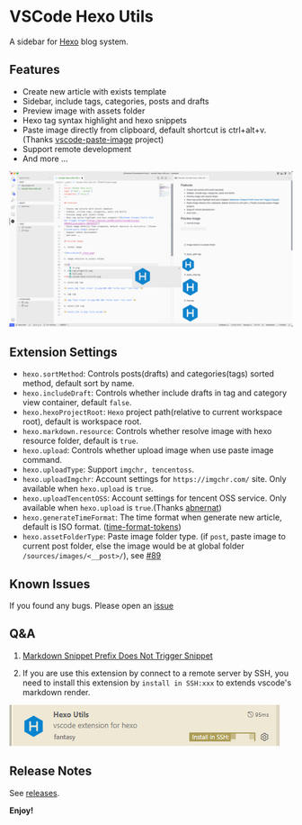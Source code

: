 # VSCode Hexo Utils

A sidebar for [Hexo] blog system.

## Features

- Create new article with exists template
- Sidebar, include tags, categories, posts and drafts
- Preview image with assets folder
- Hexo tag syntax highlight and hexo snippets
- Paste image directly from clipboard, default shortcut is ctrl+alt+v. (Thanks [vscode-paste-image] project)
- Support remote development
- And more ...

![feature](docs-images/feature.png)

## Extension Settings

- `hexo.sortMethod`: Controls posts(drafts) and categories(tags) sorted method, default sort by name.
- `hexo.includeDraft`: Controls whether include drafts in tag and category view container, default `false`.
- `hexo.hexoProjectRoot`: `Hexo` project path(relative to current workspace root), default is workspace root.
- `hexo.markdown.resource`: Controls whether resolve image with hexo resource folder, default is `true`.
- `hexo.upload`: Controls whether upload image when use paste image command.
- `hexo.uploadType`: Support `imgchr, tencentoss`.
- `hexo.uploadImgchr`: Account settings for `https://imgchr.com/` site. Only available when `hexo.upload` is `true`.
- `hexo.uploadTencentOSS`: Account settings for tencent OSS service. Only available when `hexo.upload` is `true`.(Thanks [abnernat])
- `hexo.generateTimeFormat`: The time format when generate new article, default is ISO format. ([time-format-tokens])
- `hexo.assetFolderType`: Paste image folder type. (if `post`, paste image to current post folder, else the image would be at global folder `/sources/images/<__post>/`), see [#89](https://github.com/0x-jerry/vscode-hexo-utils/pull/89)

## Known Issues

If you found any bugs. Please open an [issue](https://github.com/0x-jerry/vscode-hexo-utils/issues/new?assignees=&labels=&template=bug_report.md&title=)

## Q&A

1. [Markdown Snippet Prefix Does Not Trigger Snippet](https://github.com/Microsoft/vscode/issues/28048#issuecomment-306616235)

2. If you are use this extension by connect to a remote server by SSH, you need to install this extension by `install in SSH:xxx` to extends vscode's markdown render.

![](./docs-images/ssh.png)

## Release Notes

See [releases](https://github.com/0x-jerry/vscode-hexo-utils/releases).

[hexo]: https://hexo.io
[vscode-paste-image]: https://github.com/mushanshitiancai/vscode-paste-image
[time-format-tokens]: https://day.js.org/docs/en/plugin/custom-parse-format#list-of-all-available-format-tokens
[abnernat]: https://github.com/abnernat

**Enjoy!**
